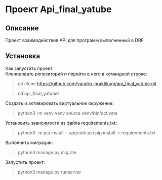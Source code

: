 # Проект Api_final_yatube 
## Описание 
Проект взаимодействия API для программ выполненный в DRF  
## Установка
Как запустить проект:  
Клонировать репозиторий и перейти в него в командной строке:  

> git clone https://github.com/yandex-praktikum/api_final_yatube.git  

> cd api_final_yatube/

Cоздать и активировать виртуальное окружение:

> python3 -m venv venv
> source venv/bin/activate
> 
Установить зависимости из файла requirements.txt:

> python3 -m pip install --upgrade pip
> pip install -r requirements.txt

Выполнить миграции:

>python3 manage.py migrate

Запустить проект:

>python3 manage.py runserver
